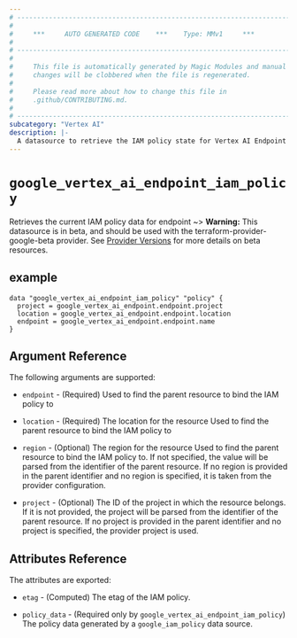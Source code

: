 ```yaml
---
# ----------------------------------------------------------------------------
#
#     ***     AUTO GENERATED CODE    ***    Type: MMv1     ***
#
# ----------------------------------------------------------------------------
#
#     This file is automatically generated by Magic Modules and manual
#     changes will be clobbered when the file is regenerated.
#
#     Please read more about how to change this file in
#     .github/CONTRIBUTING.md.
#
# ----------------------------------------------------------------------------
subcategory: "Vertex AI"
description: |-
  A datasource to retrieve the IAM policy state for Vertex AI Endpoint
---
```



# `google_vertex_ai_endpoint_iam_policy`
Retrieves the current IAM policy data for endpoint
~> **Warning:** This datasource is in beta, and should be used with the terraform-provider-google-beta provider.
See [Provider Versions](https://terraform.io/docs/providers/google/guides/provider_versions.html) for more details on beta resources.



## example

```hcl
data "google_vertex_ai_endpoint_iam_policy" "policy" {
  project = google_vertex_ai_endpoint.endpoint.project
  location = google_vertex_ai_endpoint.endpoint.location
  endpoint = google_vertex_ai_endpoint.endpoint.name
}
```

## Argument Reference

The following arguments are supported:

* `endpoint` - (Required) Used to find the parent resource to bind the IAM policy to
* `location` - (Required) The location for the resource Used to find the parent resource to bind the IAM policy to
* `region` - (Optional) The region for the resource Used to find the parent resource to bind the IAM policy to. If not specified,
  the value will be parsed from the identifier of the parent resource. If no region is provided in the parent identifier and no
  region is specified, it is taken from the provider configuration.

* `project` - (Optional) The ID of the project in which the resource belongs.
    If it is not provided, the project will be parsed from the identifier of the parent resource. If no project is provided in the parent identifier and no project is specified, the provider project is used.

## Attributes Reference

The attributes are exported:

* `etag` - (Computed) The etag of the IAM policy.

* `policy_data` - (Required only by `google_vertex_ai_endpoint_iam_policy`) The policy data generated by
  a `google_iam_policy` data source.
